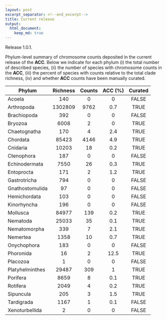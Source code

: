 ```yaml
---
layout: post
excerpt_separator: <!--end_excerpt-->
title: Current release
output:
  html_document:
    keep_md: true
---
```


<div class="message">
  Release 1.0.1.
</div>

Phylum-level summary of chromosome counts deposited in the current release of the **ACC**. Below we indicate for each phylum (i) the total number of described species, (ii) the number of species with chromosome counts in the **ACC**, (iii) the percent of species with counts relative to the total clade richness, (iv) and whether **ACC** counts have been manually curated.  




| Phylum | Richness | Counts | ACC (%) | Curated |
|-----------------|:--------:|:------:|:-----:|:-------:|
| Acoela | 140 | 0 | 0 | FALSE |
| Arthropoda | 1302809 | 9762 | 0.7 | TRUE |
| Brachiopoda | 392 | 0 | 0 | FALSE |
| Bryozoa | 6008 | 2 | 0 | TRUE |
| Chaetognatha | 170 | 4 | 2.4 | TRUE |
| Chordata | 85423 | 4146 | 4.9 | TRUE |
| Cnidaria | 10203 | 18 | 0.2 | TRUE |
| Ctenophora | 187 | 0 | 0 | FALSE |
| Echinodermata | 7550 | 26 | 0.3 | TRUE |
| Entoprocta | 171 | 2 | 1.2 | TRUE |
| Gastrotricha | 794 | 0 | 0 | FALSE |
| Gnathostomulida | 97 | 0 | 0 | FALSE |
| Hemichordata | 103 | 0 | 0 | FALSE |
| Kinorhyncha | 196 | 0 | 0 | FALSE |
| Mollusca | 84977 | 139 | 0.2 | TRUE |
| Nematoda | 25033 | 35 | 0.1 | TRUE |
| Nematomorpha | 339 | 7 | 2.1 | TRUE |
| Nemertea | 1358 | 10 | 0.7 | TRUE |
| Onychophora | 183 | 0 | 0 | FALSE |
| Phoronida | 16 | 2 | 12.5 | TRUE |
| Placozoa | 1 | 0 | 0 | FALSE |
| Platyhelminthes | 29487 | 309 | 1 | TRUE |
| Porifera | 8659 | 8 | 0.1 | TRUE |
| Rotifera | 2049 | 4 | 0.2 | TRUE |
| Sipuncula | 205 | 3 | 1.5 | TRUE |
| Tardigrada | 1167 | 1 | 0.1 | FALSE |
| Xenoturbellida | 2 | 0 | 0 | FALSE |

<!--end_excerpt-->



